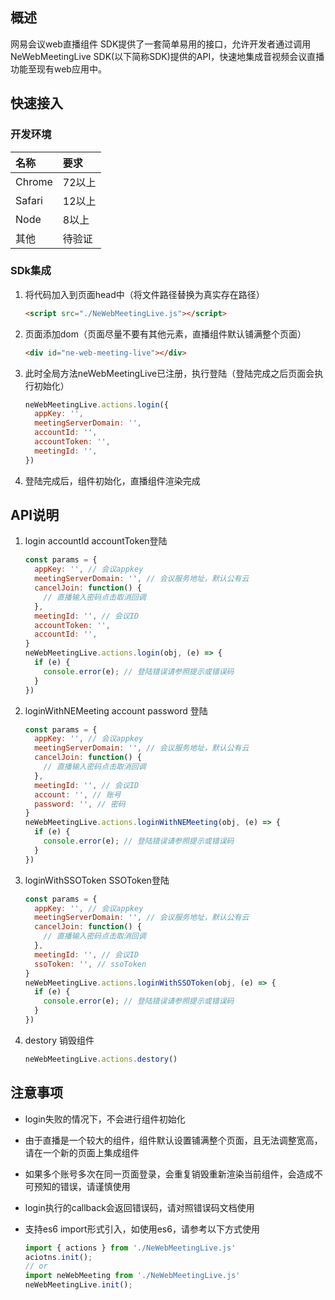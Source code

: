 ## 概述

网易会议web直播组件 SDK提供了一套简单易用的接口，允许开发者通过调用NeWebMeetingLive SDK(以下简称SDK)提供的API，快速地集成音视频会议直播功能至现有web应用中。

## 快速接入

### 开发环境

| 名称   | 要求   |
| :----- | :----- |
| Chrome | 72以上 |
| Safari | 12以上 |
| Node   | 8以上  |
| 其他   | 待验证 |

### SDk集成

1. 将代码加入到页面head中（将文件路径替换为真实存在路径）

    ```html
    <script src="./NeWebMeetingLive.js"></script>
    ```

2. 页面添加dom（页面尽量不要有其他元素，直播组件默认铺满整个页面）

    ```html
    <div id="ne-web-meeting-live"></div>
    ```

3. 此时全局方法neWebMeetingLive已注册，执行登陆（登陆完成之后页面会执行初始化）

    ```js
    neWebMeetingLive.actions.login({
      appKey: '',
      meetingServerDomain: '',
      accountId: '',
      accountToken: '',
      meetingId: '',
    })
    ```

4. 登陆完成后，组件初始化，直播组件渲染完成

## API说明

1. login accountId accountToken登陆

    ```js
    const params = {
      appKey: '', // 会议appkey
      meetingServerDomain: '', // 会议服务地址，默认公有云
      cancelJoin: function() {
        // 直播输入密码点击取消回调
      },
      meetingId: '', // 会议ID
      accountToken: '',
      accountId: '',
    }
    neWebMeetingLive.actions.login(obj, (e) => {
      if (e) {
        console.error(e); // 登陆错误请参照提示或错误码
      }
    })
    ```

2. loginWithNEMeeting account password 登陆

    ```js
    const params = {
      appKey: '', // 会议appkey
      meetingServerDomain: '', // 会议服务地址，默认公有云
      cancelJoin: function() {
        // 直播输入密码点击取消回调
      },
      meetingId: '', // 会议ID
      account: '', // 账号
      password: '', // 密码
    }
    neWebMeetingLive.actions.loginWithNEMeeting(obj, (e) => {
      if (e) {
        console.error(e); // 登陆错误请参照提示或错误码
      }
    })
    ```

3. loginWithSSOToken SSOToken登陆

    ```js
    const params = {
      appKey: '', // 会议appkey
      meetingServerDomain: '', // 会议服务地址，默认公有云
      cancelJoin: function() {
        // 直播输入密码点击取消回调
      },
      meetingId: '', // 会议ID
      ssoToken: '', // ssoToken
    }
    neWebMeetingLive.actions.loginWithSSOToken(obj, (e) => {
      if (e) {
        console.error(e); // 登陆错误请参照提示或错误码
      }
    })
    ```

4. destory 销毁组件

    ```js
    neWebMeetingLive.actions.destory()
    ```

## 注意事项

* login失败的情况下，不会进行组件初始化

* 由于直播是一个较大的组件，组件默认设置铺满整个页面，且无法调整宽高，请在一个新的页面上集成组件

* 如果多个账号多次在同一页面登录，会重复销毁重新渲染当前组件，会造成不可预知的错误，请谨慎使用

* login执行的callback会返回错误码，请对照错误码文档使用

* 支持es6 import形式引入，如使用es6，请参考以下方式使用

    ```js
    import { actions } from './NeWebMeetingLive.js'
    aciotns.init();
    // or
    import neWebMeeting from './NeWebMeetingLive.js'
    neWebMeetingLive.init();
    ```